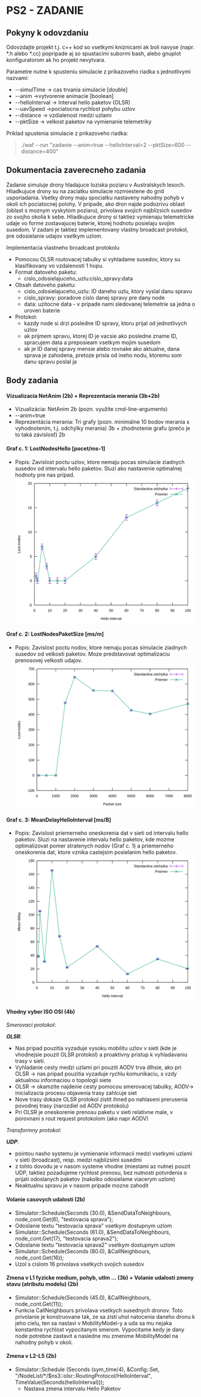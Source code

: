 # PS2 - ZADANIE

## Pokyny k odovzdaniu

Odovzdajte projekt t.j. c++ kod so vsetkymi kniznicami ak boli navyse (napr. *.h alebo *.cc) popripade aj so spustacimi subormi bash, alebo gnuplot konfiguratorom ak ho projekt nevytvara.

Parametre nutne k spusteniu simulacie z prikazoveho riadka s jednotlivymi nazvami: 

- --simulTime -> cas trvania simulacie [double]
- --anim ->vytvorenie animacie [boolean]
- --helloInterval -> Interval hello paketov (OLSR)
- --uavSpeed ->pociatocna rychlost pohybu uzlov
- --distance -> vzdialenost medzi uzlami
- --pktSize -> velkost paketov na vymienanie telemetriky

Priklad spustenia simulacie z prikazoveho riadka:
>./waf --run "zadanie --anim=true --helloInterval=2 --pktSize=600 --distance=400"

## Dokumentacia zaverecneho zadania

Zadanie simuluje drony hladajuce loziska poziaru v Australskych lesoch. Hliadkujuce drony su na zaciatku simulacie rozmiestene do grid usporiadania. Vsetky drony maju spociatku nastaveny nahodny pohyb v okoli ich pociatocnej polohy. V pripade, ako dron najde podozrivu oblast (oblast s moznym vyskytom poziaru), privolava svojich najblizsich susedov zo svojho okolia k sebe. Hliadkujuce drony si taktiez vymienaju telemetricke udaje vo forme zostavajucej baterie, ktorej hodnotu posielaju svojim susedom. V zadani je taktiez implementovany vlastny broadcast protokol, pre odosielanie udajov vsetkym uzlom.

Implementacia vlastneho broadcast protokolu
- Pomocou OLSR routovacej tabulky si vyhladame susedov, ktory su klasifikovany vo vzdalenosti 1 hopu.
- Format datoveho paketu:
	* cislo_odosielajuceho_uzlu:cislo_spravy:data 
- Obsah datoveho paketu:
  * cislo_odosielajuceho_uzlu: ID daneho uzlu, ktory vyslal danu spravu
  * cislo_spravy: poradove cislo danej spravy pre dany node
  * data: uzitocne data - v pripade nami sledovanej telemetrie sa jedna o uroven baterie
- Protokol:
  * kazdy node si drzi posledne ID spravy, ktoru prijal od jednotlivych uzlov
  * ak prijmem spravu, ktorej ID je vacsie ako posledne zname ID, spracujem data a preposieam vsetkym mojim susedom
  * ak je ID danej spravy mensie alebo rovnake ako aktualne, dana sprava je zahodena, pretoze prisla od ineho nodu, ktoremu som danu spravu poslal ja
## Body zadania

#### Vizualizacia NetAnim (2b) + Reprezentacia merania (3b+2b)
 - Vizualizácia: NetAnim 2b (pozn. využite cmd-line-arguments)
 - --anim=true
 - Reprezentácia merania: Tri grafy (pozn. minimálne 10 bodov merania s vyhodnotením, t.j. odchýlky merania) 3b + zhodnotenie grafu (prečo je to taká závislosť) 2b
#### Graf c. 1: **LostNodesHello** [pocet/ms-1]
 - Popis: Zavislost poctu uzlov, ktore nemaju pocas simulacie ziadnych susedov od intervalu hello paketov. Sluzi ako nastavenie optimalnej hodnoty pre nas pripad.
 ![LostNodesHello](./LostNodesHello.svg)
    
#### Graf c. 2: **LostNodesPaketSize** [ms/m]
 - Popis: Zavislost poctu nodov, ktore nemaju pocas simulacie ziadnych susedov od velkosti paketov. Moze predstavovat optimalizaciu prenosovej velkosti udajov.
  ![LostNodesPaketSize](./LostNodesPaketSize.svg)
#### Graf c. 3: **MeanDelayHelloInterval** [ms/B]
 - Popis: Zavislost priemerneho oneskorenia dat v sieti od intervalu hello paketov. Sluzi na nastavenie intervalu hello paketov, kde mozme optimalizovat pomer stratenych nodov (Graf c. 1) a priemerneho oneskorenia dat, ktore vznika castejsim posielanim hello paketov.
 ![MeanDelayHelloInterval](./MeanDelayHelloInterval.svg)
   
#### Vhodny vyber ISO OSI (4b)
_Smerovaci protokol_:

***OLSR***:
- Nas pripad pouzitia vyzaduje vysoku mobilitu uzlov v sieti (kde je vhodnejsie pouzit OLSR protokol) a proaktivny pristup k vyhladavaniu trasy v sieti.
- Vyhladanie cesty medzi uzlami pri pouziti AODV trva dlhsie, ako pri OLSR -> nas pripad pouzitia vyzaduje rychlu komunikaciu, s vzdy aktualnou informaciou o topologii siete 
- OLSR -> okamzite najdenie cesty pomocou smerovacej tabulky, AODV-> inicializacia procesu objavenia trasy zahlcuje siet
- Nove trasy dokaze OLSR protokol zistit ihned po nahlaseni prerusenia povodnej trasy (narozdiel od AODV protokolu)
- Pri OLSR je oneskorenie prenosu paketu v sieti relativne male, v porovnani s rout request protokolom (ako napr AODV) 

_Transformny protokol_:

***UDP***:
- pointou nasho systemu je vymienanie informacii medzi vsetkymi uzlami v sieti  (broadcast), resp. medzi najblizsimi susedmi
- z tohto dovodu je v nasom systeme vhodne (miestami az nutne) pouzit UDP, taktiez pozadujeme rychlost prenosu, bez nutnosti potvrdenia o prijati odoslanych paketov (nakolko odosielame viacerym uzlom)
- Neaktualnu spravu je v nasom pripade mozne zahodit

#### Volanie casovych udalosti  (2b)

- Simulator::Schedule(Seconds (30.0), &SendDataToNeighbours, node_cont.Get(6), "testovacia sprava");
 - Odoslanie textu "testovacia sprava" vsetkym dostupnym uzlom
- Simulator::Schedule(Seconds (61.0), &SendDataToNeighbours, node_cont.Get(17), "testovacia sprava2");
 - Odoslanie textu "testovacia sprava2" vsetkym dostupnym uzlom
- Simulator::Schedule(Seconds (80.0), &CallNeighbours, node_cont.Get(16));
 - Uzol s cislom 16 privolava vsetkych svojich susedov
 
#### Zmena v  L1  fyzicke medium, pohyb, utlm … (3b) + Volanie udalosti zmeny stavu (atributu modelu) (2b)
- Simulator::Schedule(Seconds (45.0), &CallNeighbours, node_cont.Get(11));
 - Funkcia CallNeighbours privolava vsetkych susednych dronov. Toto privolanie je konstruovane tak, ze sa zisti uhol natocenia daneho dronu k jeho cielu, ten sa nastavi v MobilityModel-y a uda sa mu nejaka konstantna rychlost vypocitanym smerom. Vypocitame kedy je dany node potrebne zastavit a nasledne mu zmenime MobilityModel na nahodny pohyb v okoli.

#### Zmena v  L2-L5 (2b)
- Simulator::Schedule (Seconds (sym_time/4), &Config::Set, "/NodeList/*/$ns3::olsr::RoutingProtocol/HelloInterval", TimeValue(Seconds(helloInterval)));
  - Nastava zmena intervalu Hello Paketov
